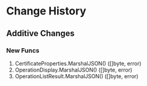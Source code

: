 # Change History

## Additive Changes

### New Funcs

1. CertificateProperties.MarshalJSON() ([]byte, error)
1. OperationDisplay.MarshalJSON() ([]byte, error)
1. OperationListResult.MarshalJSON() ([]byte, error)
